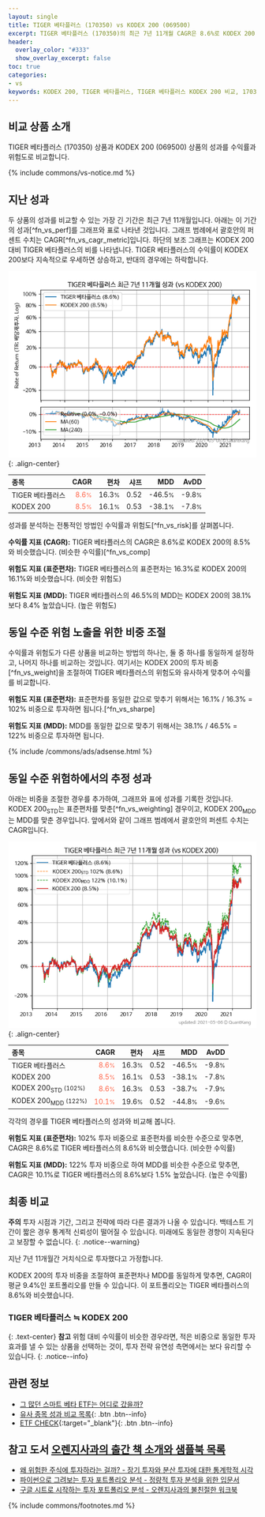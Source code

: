 ```yaml
---
layout: single
title: TIGER 베타플러스 (170350) vs KODEX 200 (069500)
excerpt: TIGER 베타플러스 (170350)의 최근 7년 11개월 CAGR은 8.6%로 KODEX 200 (069500)의 8.5%와 비슷했습니다.
header:
  overlay_color: "#333"
  show_overlay_excerpt: false
toc: true
categories:
- vs
keywords: KODEX 200, TIGER 베타플러스, TIGER 베타플러스 KODEX 200 비교, 170350, 069500, 170350 170350 비교
---
```


## 비교 상품 소개


TIGER 베타플러스 (170350) 상품과 KODEX 200 (069500) 상품의 성과를 수익률과 위험도로 비교합니다.





{% include commons/vs-notice.md %}

## 지난 성과

두 상품의 성과를 비교할 수 있는 가장 긴 기간은 최근 7년 11개월입니다. 아래는 이 기간의 성과[^fn_vs_perf]를 그래프와 표로 나타낸 것입니다.
그래프 범례에서 괄호안의 퍼센트 수치는 CAGR[^fn_vs_cagr_metric]입니다.
하단의 보조 그래프는 KODEX 200 대비 TIGER 베타플러스의 비를 나타냅니다.
TIGER 베타플러스의 수익률이 KODEX 200보다 지속적으로 우세하면 상승하고, 반대의 경우에는 하락합니다.

![TIGER 베타플러스](/vs/images/170350-vs-069500_dual.png){: .align-center}

| **종목** | **CAGR** | **편차** | **샤프** | **MDD** | **AvDD** |
| :------------ | ------: | -----------: | -------: | ------: | -------: |
| TIGER 베타플러스 | <span style="color: tomato">8.6<small>%</small></span> | 16.3<small>%</small> | 0.52 | -46.5<small>%</small> | -9.8<small>%</small> |
| KODEX 200 | <span style="color: tomato">8.5<small>%</small></span> | 16.1<small>%</small> | 0.53 | -38.1<small>%</small> | -7.8<small>%</small> |

<!-- more -->


성과를 분석하는 전통적인 방법인 수익률과 위험도[^fn_vs_risk]를 살펴봅니다.

**수익률 지표 (CAGR):** TIGER 베타플러스의 CAGR은 8.6%로 KODEX 200의 8.5%와 비슷했습니다. (비슷한 수익률)[^fn_vs_comp]

**위험도 지표 (표준편차):** TIGER 베타플러스의 표준편차는 16.3%로 KODEX 200의 16.1%와 비슷했습니다. (비슷한 위험도)

**위험도 지표 (MDD):** TIGER 베타플러스의 46.5%의 MDD는 KODEX 200의 38.1%보다 8.4% 높았습니다. (높은 위험도)



## 동일 수준 위험 노출을 위한 비중 조절

수익률과 위험도가 다른 상품을 비교하는 방법의 하나는, 둘 중 하나를 동일하게 설정하고, 나머지 하나를 비교하는 것입니다.
여기서는 KODEX 200의 투자 비중[^fn_vs_weight]을 조절하여 TIGER 베타플러스의 위험도와 유사하게 맞추어 수익률를 비교합니다.

**위험도 지표 (표준편차):** 표준편차를 동일한 값으로 맞추기 위해서는 16.1% / 16.3% = 102% 비중으로 투자하면 됩니다.[^fn_vs_sharpe]

**위험도 지표 (MDD):** MDD를 동일한 값으로 맞추기 위해서는 38.1% / 46.5% = 122% 비중으로 투자하면 됩니다.


{% include /commons/ads/adsense.html %}



## 동일 수준 위험하에서의 추정 성과

아래는 비중을 조절한 경우를 추가하여, 그래프와 표에 성과를 기록한 것입니다.
KODEX 200<sub>STD</sub>는 표준편차를 맞춘[^fn_vs_weighting] 경우이고, KODEX 200<sub>MDD</sub>는 MDD를 맞춘 경우입니다.
앞에서와 같이 그래프 범례에서 괄호안의 퍼센트 수치는 CAGR입니다.


![TIGER 베타플러스](/vs/images/170350-vs-069500.png){: .align-center}



| **종목** | **CAGR** | **편차** | **샤프** | **MDD** | **AvDD** |
| :------------ | ------: | -----------: | -------: | ------: | -------: |
| TIGER 베타플러스 | <span style="color: tomato">8.6<small>%</small></span> | 16.3<small>%</small> | 0.52 | -46.5<small>%</small> | -9.8<small>%</small> |
| KODEX 200 | <span style="color: tomato">8.5<small>%</small></span> | 16.1<small>%</small> | 0.53 | -38.1<small>%</small> | -7.8<small>%</small> |
| KODEX 200<sub>STD</sub> <small>(102%)</small> | <span style="color: tomato">8.6<small>%</small></span> | 16.3<small>%</small> | 0.53 | -38.7<small>%</small> | -7.9<small>%</small> |
| KODEX 200<sub>MDD</sub> <small>(122%)</small> | <span style="color: tomato">10.1<small>%</small></span> | 19.6<small>%</small> | 0.52 | -44.8<small>%</small> | -9.6<small>%</small> |



각각의 경우를 TIGER 베타플러스의 성과와 비교해 봅니다.

**위험도 지표 (표준편차):** 102% 투자 비중으로 표준편차를 비슷한 수준으로 맞추면, CAGR은 8.6%로 TIGER 베타플러스의 8.6%와 비슷했습니다. (비슷한 수익률)

**위험도 지표 (MDD):** 122% 투자 비중으로 하여 MDD를 비슷한 수준으로 맞추면, CAGR은 10.1%로 TIGER 베타플러스의 8.6%보다 1.5% 높았습니다. (높은 수익률)




## 최종 비교

**주의** 투자 시점과 기간, 그리고 전략에 따라 다른 결과가 나올 수 있습니다. 백테스트 기간이 짧은 경우 통계적 신뢰성이 떨어질 수 있습니다. 미래에도 동일한 경향이 지속된다고 보장할 수 없습니다.
{: .notice--warning}

지난 7년 11개월간 거치식으로 투자했다고 가정합니다.

KODEX 200의 투자 비중을 조절하여 표준편차나 MDD를 동일하게 맞추면, CAGR이 평균 9.4%인 포트폴리오를 만들 수 있습니다.
이 포트폴리오는 TIGER 베타플러스의 8.6%와 비슷했습니다.

### TIGER 베타플러스 ≒ KODEX 200
{: .text-center}
**참고** 위험 대비 수익률이 비슷한 경우라면, 적은 비중으로 동일한 투자 효과를 낼 수 있는 상품을 선택하는 것이, 투자 전략 유연성 측면에서는 보다 유리할 수 있습니다.
{: .notice--info}


## 관련 정보

- [그 많던 스마트 베타 ETF는 어디로 갔을까?](https://kongdori.tistory.com/164)
- [유사 종목 성과 비교 목록](/vs/){: .btn .btn--info}
- [ETF CHECK](https://www.etfcheck.co.kr/mobile/etpitem/069500/compare?compCode%5B%5D=170350){:target="_blank"}{: .btn .btn--info}


## 참고 도서 [오렌지사과의 출간 책 소개와 샘플북 목록](https://kongdori.tistory.com/691)

- [왜 위험한 주식에 투자하라는 걸까? - 장기 투자와 분산 투자에 대한 통계학적 시각](https://kongdori.tistory.com/421)
- [파이썬으로 그려보는 투자 포트폴리오 분석  - 정량적 투자 분석을 위한 입문서](https://kongdori.tistory.com/643)
- [구글 시트로 시작하는 투자 포트폴리오 분석 - 오렌지사과의 불친절한 워크북](https://kongdori.tistory.com/449)

{% include commons/footnotes.md %}